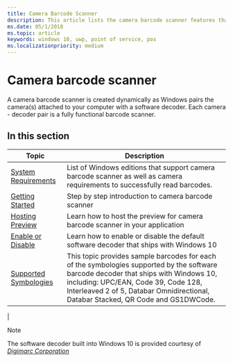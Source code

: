 ```yaml
---
title: Camera Barcode Scanner
description: This article lists the camera barcode scanner features that are available for UWP apps and links to the how-to articles that show how to use them.
ms.date: 05/1/2018
ms.topic: article
keywords: windows 10, uwp, point of service, pos
ms.localizationpriority: medium
---
```

# Camera barcode scanner
A camera barcode scanner is created dynamically as Windows pairs the camera(s) attached to your computer with a software decoder.  Each camera - decoder pair is a fully functional barcode scanner.   

## In this section
|Topic |Description |
|------|------------|
| [System Requirements](pos-camerabarcode-system-requirements.md)  | List of Windows editions that support camera barcode scanner as well as camera requirements to successfully read barcodes. |
| [Getting Started](pos-camerabarcode-get-started.md)              | Step by step introduction to camera barcode scanner |
| [Hosting Preview](pos-camerabarcode-hosting-preview.md)          | Learn how to host the preview for camera barcode scanner in your application |
| [Enable or Disable](pos-camerabarcode-enable-disable.md)         | Learn how to enable or disable the default software decoder that ships with Windows 10 |
| [Supported Symbologies](pos-camerabarcode-symbologies.md) | This topic provides sample barcodes for each of the symbologies supported by the software barcode decoder that ships with Windows 10, including: UPC/EAN, Code 39, Code 128, Interleaved 2 of 5, Databar Omnidirectional, Databar Stacked, QR Code and GS1DWCode. |
| 

> [!NOTE]
> The software decoder built into Windows 10 is provided courtesy of  [*Digimarc Corporation*](https://www.digimarc.com/)
